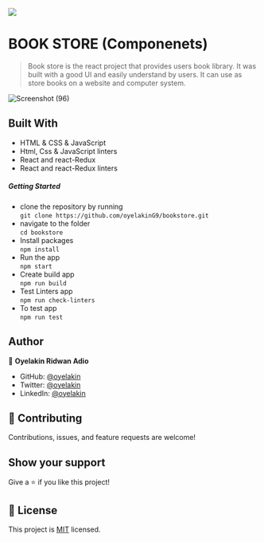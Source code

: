 ![](https://img.shields.io/badge/Microverse-blueviolet)

# BOOK STORE (Componenets)
> Book store is the react project that provides users book library. It was built with a good UI and easily understand by users. It can use as store books on a website and computer system.


![Screenshot (96)](https://user-images.githubusercontent.com/61976324/155153453-12b1a72f-0fec-4f2a-963d-ee0321bab121.png)

## Built With
- HTML & CSS & JavaScript
- Html, Css & JavaScript linters
- React and react-Redux
- React and react-Redux linters

##### Getting Started
- clone the repository by running\
    `git clone https://github.com/oyelakinG9/bookstore.git`
- navigate to the folder\
    `cd bookstore`
- Install packages\
    `npm install`
- Run the app\
    `npm start`
- Create build app\
    `npm run build`
- Test Linters app\
    `npm run check-linters`
- To test app\
     `npm run test`
## Author

👤 **Oyelakin Ridwan Adio**
- GitHub: [@oyelakin](https://github.com/oyelakinG9)
- Twitter: [@oyelakin](https://twitter.com/OyelakinG1)
- LinkedIn: [@oyelakin](https://www.linkedin.com/in/oyelakin-ridwan-4b4a02b6/)


## :handshake: Contributing
Contributions, issues, and feature requests are welcome!
## Show your support
Give a :star:️ if you like this project!
## :memo: License
This project is [MIT](./MIT.md) licensed.